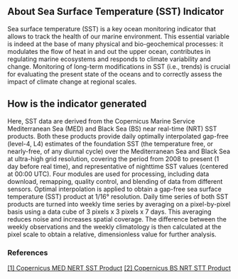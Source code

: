 ## About Sea Surface Temperature (SST) Indicator
Sea surface temperature (SST) is a key ocean monitoring indicator that allows to track the health of our marine environment. This essential variable is indeed at the base of many physical and bio-geochemical processes: it modulates the flow of heat in and out the upper ocean, contributes in regulating marine ecosystems and responds to climate variability and change. Monitoring of long-term modifications in SST (i.e., trends) is crucial for evaluating the present state of the oceans and to correctly assess the impact of climate change at regional scales.

## How is the indicator generated
Here, SST data are derived from the Copernicus Marine Service Mediterranean Sea (MED) and Black Sea (BS) near real-time (NRT) SST products. Both these products provide daily optimally interpolated gap-free (level-4, L4) estimates of the foundation SST (the temperature free, or nearly-free, of any diurnal cycle) over the Mediterranean Sea and Black Sea at ultra-high grid resolution, covering the period from 2008 to present (1 day before real time), and representative of nighttime SST values (centered at 00:00 UTC). Four modules are used for processing, including data download, remapping, quality control, and blending of data from different sensors. Optimal interpolation is applied to obtain a gap-free sea surface temperature (SST) product at 1/16° resolution. Daily time series of both SST products are turned into weekly time series by averaging on a pixel-by-pixel basis using a data cube of 3 pixels x 3 pixels x 7 days. This averaging reduces noise and increases spatial coverage. The difference between the weekly observations and the weekly climatology is then calculated at the pixel scale to obtain a relative, dimensionless value for further analysis.

### References
[[1] Copernicus MED NERT SST Product](https://doi.org/10.48670/moi-00173 )
[[2] Copernicus BS NRT STT Product ]( https://doi.org/10.48670/moi-00160)
